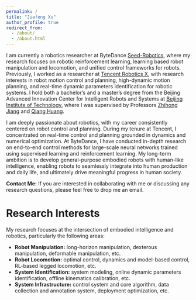 ```yaml
---
permalink: /
title: "Jiafeng Xu"
author_profile: true
redirect_from:
  - /about/
  - /about.html
---
```


I am currently a robotics researcher at ByteDance [Seed-Robotics](https://seed.bytedance.com/zh/), where my research focuses on robotic reinforcement learning, learning based robot manipulation and locomotion, and unified control frameworks for robots. Previously, I worked as a researcher at [Tencent Robotics X](https://roboticsx.tencent.com/#/), with research interests in robot motion control and planning, high-dynamic motion planning, and real-time dynamic parameters identification for robotic systems. I hold both a bachelor’s and a master’s degree from the Beijing Advanced Innovation Center for Intelligent Robots and Systems at [Beijing Institute of Technology](https://www.bit.edu.cn/), where I was supervised by Professors [Zhihong Jiang](https://pure.bit.edu.cn/en/persons/zhihong-jiang) and [Qiang Huang](https://pure.bit.edu.cn/en/persons/qiang-huang).

I am deeply passionate about robotics, with my career consistently centered on robot control and planning. During my tenure at Tencent, I concentrated on real-time control and planning grounded in dynamics and numerical optimization. At ByteDance, I have conducted in-depth research on end-to-end control methods for large-scale neural networks trained using supervised learning and reinforcement learning. My long-term ambition is to develop general-purpose embodied robots with human-like intelligence, enabling robots to seamlessly integrate into human production and daily life, and ultimately drive meaningful progress in human society.

**Contact Me:** If you are interested in collaborating with me or discussing any research questions, please feel free to drop me an email.

Research Interests
======
My research focuses at the intersection of embodied intelligence and robotics, particularly the following areas:

- **Robot Manipulation:** long-horizon manipulation, dexterous manipulation, deformable manipulation, etc.
- **Robot Locomotion:** optimal control, dynamics and model-based control, RL-based legged locomotion, etc.
- **System Identification:** system modeling, online dynamic parameters identification, offline kinematics calibration, etc.
- **System Infrastructure:** control system and core algorithm, data collection and annotation system, deployment optimization, etc.
